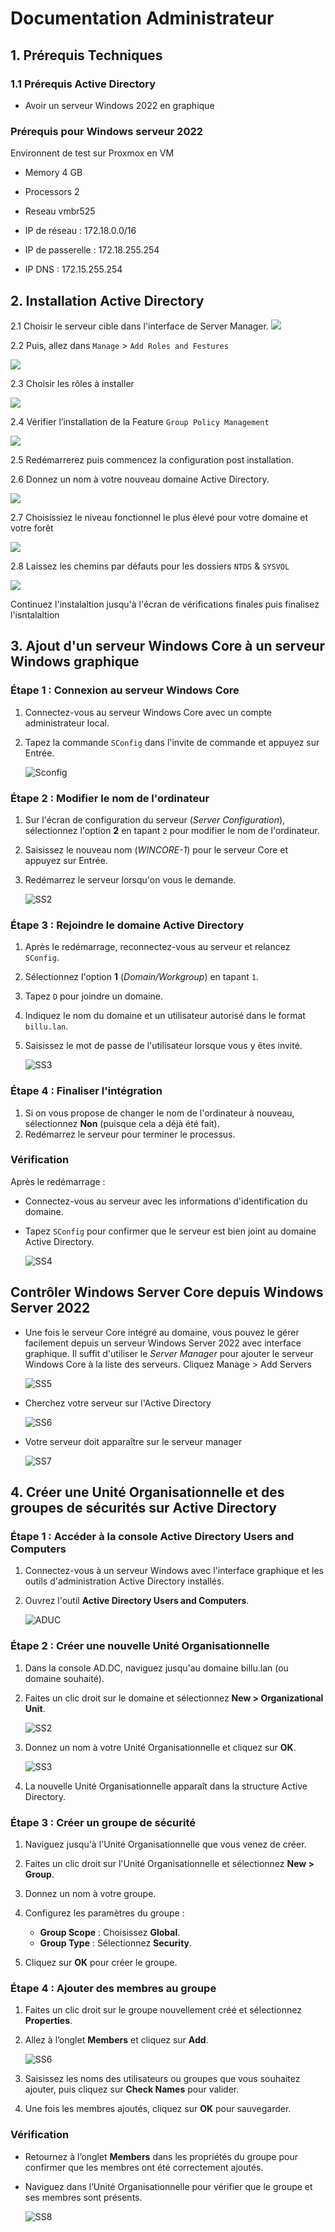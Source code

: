 
# Documentation Administrateur 

## 1. Prérequis Techniques 

### 1.1 Prérequis Active Directory 

- Avoir un serveur Windows 2022 en graphique

### Prérequis pour Windows serveur 2022

Environnent de test sur Proxmox en VM

* Memory      4 GB
    
* Processors  2 
    
* Reseau      vmbr525

* IP de réseau     : 172.18.0.0/16 
  
* IP de passerelle : 172.18.255.254 
  
* IP DNS           : 172.15.255.254 

## 2. Installation Active Directory

2.1 Choisir le serveur cible dans l'interface de Server Manager. 
![](../Ressources/S02/choix_du_serveur.png)

2.2 Puis, allez dans `Manage` > `Add Roles and Festures`

![](../Ressources/S02/Manage_add_roles.png)

2.3 Choisir les rôles à installer

![](../Ressources/S02/capture_install_adds_role.png)


2.4 Vérifier l’installation de la Feature `Group Policy Management`
   
![](../Ressources/S02/capture_install_adds_feature.png)
   
2.5 Redémarrerez puis commencez la configuration post installation. 
   
   
2.6 Donnez un nom à votre nouveau domaine Active Directory.

   ![](../Ressources/S02/Nommage_AD.DC.png)
   
2.7 Choisissiez le niveau fonctionnel le plus élevé pour votre domaine et votre forêt

   ![](../Ressources/S02/adds_config_niv_win.png)
   
2.8 Laissez les chemins par défauts pour les dossiers `NTDS` & `SYSVOL`

   ![](../Ressources/S02/adds_config_path.png)


   Continuez l'instalaltion jusqu'à l'écran de vérifications finales puis finalisez l'isntalaltion
   
   
   
## 3. Ajout d'un serveur Windows Core à un serveur Windows graphique

### Étape 1 : Connexion au serveur Windows Core
1. Connectez-vous au serveur Windows Core avec un compte administrateur local.
2. Tapez la commande `SConfig` dans l'invite de commande et appuyez sur Entrée.

    ![Sconfig](../Ressources/S02/S02_WinCORE01_Sconfig.png)
    
### Étape 2 : Modifier le nom de l'ordinateur

1. Sur l'écran de configuration du serveur (*Server Configuration*), sélectionnez l'option **2** en tapant `2` pour modifier le nom de l'ordinateur.

2. Saisissez le nouveau nom (*WINCORE-1*) pour le serveur Core et appuyez sur Entrée. 

3. Redémarrez le serveur lorsqu'on vous le demande.

    ![SS2](../Ressources/S02/WinCORE_computer_name.png)

### Étape 3 : Rejoindre le domaine Active Directory

1. Après le redémarrage, reconnectez-vous au serveur et relancez `SConfig`.
2. Sélectionnez l'option **1** (*Domain/Workgroup*) en tapant `1`.
3. Tapez `D` pour joindre un domaine.
4. Indiquez le nom du domaine et un utilisateur autorisé dans le format `billu.lan`.
5. Saisissez le mot de passe de l'utilisateur lorsque vous y êtes invité.

    ![SS3](../Ressources/S02/WinCORE_Change_Domain.png)

### Étape 4 : Finaliser l'intégration
1. Si on vous propose de changer le nom de l'ordinateur à nouveau, sélectionnez **Non** (puisque cela a déjà été fait).
2. Redémarrez le serveur pour terminer le processus.

### Vérification
Après le redémarrage :
- Connectez-vous au serveur avec les informations d'identification du domaine.
- Tapez `SConfig` pour confirmer que le serveur est bien joint au domaine Active Directory.

    ![SS4](../Ressources/S02/WinCORE_final.png)

## Contrôler Windows Server Core depuis Windows Server 2022

- Une fois le serveur Core intégré au domaine, vous pouvez le gérer facilement depuis un serveur Windows Server 2022 avec interface graphique. Il suffit d'utiliser le *Server Manager* pour ajouter le serveur Windows Core à la liste des serveurs. Cliquez Manage > Add Servers

    ![SS5](../Ressources/S02/WinCORE_Windows_server_manager.png) 

- Cherchez votre serveur sur l'Active Directory

    ![SS6](../Ressources/S02/WinCORE_windows_server_manager_add.png)
    
- Votre serveur doit apparaître sur le serveur manager

    ![SS7](../Ressources/S02/WinCORE_windows_server_manager_final.png)

## 4. Créer une Unité Organisationnelle et des groupes de sécurités sur Active Directory

### Étape 1 : Accéder à la console Active Directory Users and Computers
1. Connectez-vous à un serveur Windows avec l'interface graphique et les outils d'administration Active Directory installés.
2. Ouvrez l'outil **Active Directory Users and Computers**.

    ![ADUC](../Ressources/S02/OU_et_des_groupes_01.png)

### Étape 2 : Créer une nouvelle Unité Organisationnelle
1. Dans la console AD.DC, naviguez jusqu'au domaine billu.lan (ou domaine souhaité).
2. Faites un clic droit sur le domaine et sélectionnez **New > Organizational Unit**.

    ![SS2](../Ressources/S02/New_OU.png)

3. Donnez un nom à votre Unité Organisationnelle et cliquez sur **OK**.

    ![SS3](../Ressources/S02/Nommage_OU.png)

4. La nouvelle Unité Organisationnelle apparaît dans la structure Active Directory.

    

### Étape 3 : Créer un groupe de sécurité
1. Naviguez jusqu'à l'Unité Organisationnelle que vous venez de créer.
2. Faites un clic droit sur l'Unité Organisationnelle et sélectionnez **New > Group**.


3. Donnez un nom à votre groupe.
4. Configurez les paramètres du groupe :
   - **Group Scope** : Choisissez **Global**.
   - **Group Type** : Sélectionnez **Security**.
5. Cliquez sur **OK** pour créer le groupe.

    

### Étape 4 : Ajouter des membres au groupe
1. Faites un clic droit sur le groupe nouvellement créé et sélectionnez **Properties**.
2. Allez à l’onglet **Members** et cliquez sur **Add**.

    ![SS6](../Ressources/S02/New_group.png)

3. Saisissez les noms des utilisateurs ou groupes que vous souhaitez ajouter, puis cliquez sur **Check Names** pour valider.
4. Une fois les membres ajoutés, cliquez sur **OK** pour sauvegarder.


### Vérification
- Retournez à l’onglet **Members** dans les propriétés du groupe pour confirmer que les membres ont été correctement ajoutés.
- Naviguez dans l’Unité Organisationnelle pour vérifier que le groupe et ses membres sont présents.

    ![SS8](../Ressources/S02/User.png)


   

   
  

    




